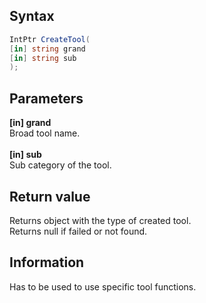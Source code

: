 ## Syntax
```c#
IntPtr CreateTool(
[in] string grand
[in] string sub
);
```   
## Parameters
**[in] grand**   
Broad tool name.   
<br>
**[in] sub**   
Sub category of the tool.
## Return value
Returns object with the type of created tool.   
Returns null if failed or not found.   
## Information
Has to be used to use specific tool functions.   
